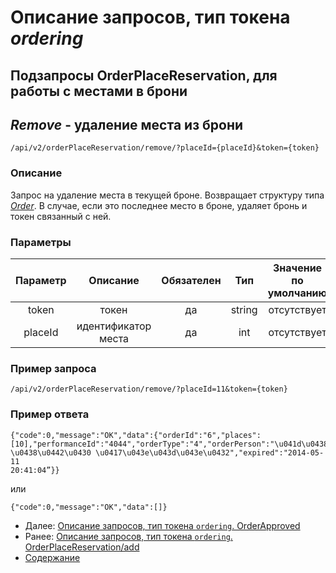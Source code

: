 Описание запросов, тип токена _ordering_
=====================================

Подзапросы OrderPlaceReservation, для работы с местами в брони
------------------------------------

_Remove_ - удаление места из брони
------------------------------------
 
```
/api/v2/orderPlaceReservation/remove/?placeId={placeId}&token={token}
``` 

### Описание

Запрос на удаление места в текущей броне. Возвращает структуру типа _[Order](../replies/order)_.
В случае, если это последнее место в броне, удаляет бронь и токен связанный с ней.

### Параметры

|    Параметр   |         Описание        | Обязателен |   Тип  | Значение по умолчанию |
|:-------------:|:-----------------------:|:----------:|:------:|:---------------------:|
|     token     |          токен          |     да     | string |      отсутствует      |
|    placeId    |   идентификатор места   |     да     |   int  |      отсутствует      |

### Пример запроса
```
/api/v2/orderPlaceReservation/remove/?placeId=11&token={token}
```

### Пример ответа
```
{"code":0,"message":"OK","data":{"orderId":"6","places":
[10],"performanceId":"4044","orderType":"4","orderPerson":"\u041d\u0438\u043a
\u0438\u0442\u0430 \u0417\u043e\u043d\u043e\u0432","expired":"2014-05-11 
20:41:04”}}
```

или

```
{"code":0,"message":"OK","data":[]} 
```

* Далее: [Описание запросов, тип токена `ordering`. OrderApproved](orderApproved)
* Ранее: [Описание запросов, тип токена `ordering`. OrderPlaceReservation/add](orderPlaceReservationAdd)
* [Содержание](../index)